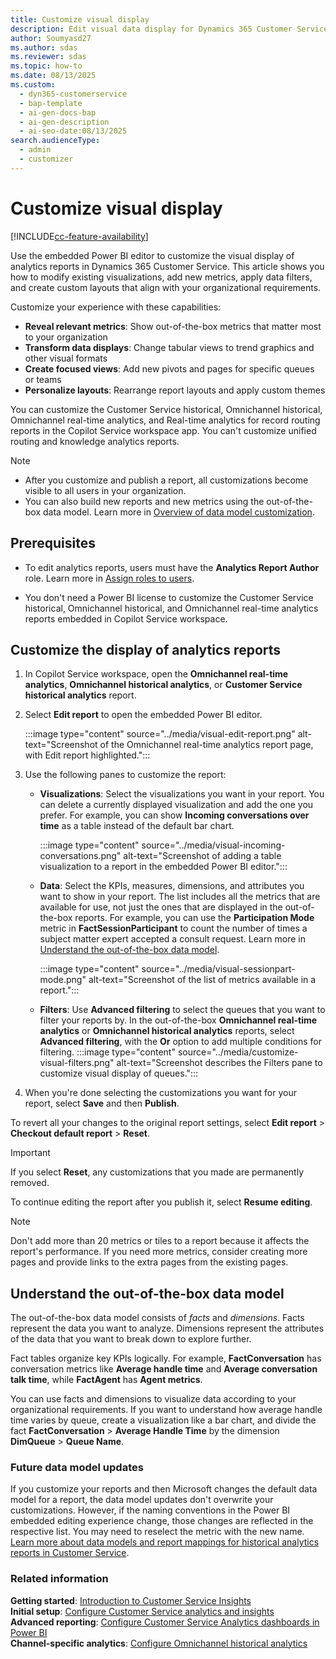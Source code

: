 ```yaml
---
title: Customize visual display
description: Edit visual data display for Dynamics 365 Customer Service analytics reports using the Power BI embedded editor. Modify key performance indicators, filter data, edit reports, customize metrics, and create organization-specific layouts.
author: Soumyasd27
ms.author: sdas
ms.reviewer: sdas
ms.topic: how-to
ms.date: 08/13/2025
ms.custom:
  - dyn365-customerservice
  - bap-template
  - ai-gen-docs-bap
  - ai-gen-description
  - ai-seo-date:08/13/2025
search.audienceType:
  - admin
  - customizer
---
```


# Customize visual display

[!INCLUDE[cc-feature-availability](../../includes/cc-feature-availability.md)]

Use the embedded Power BI editor to customize the visual display of analytics reports in Dynamics 365 Customer Service. This article shows you how to modify existing visualizations, add new metrics, apply data filters, and create custom layouts that align with your organizational requirements.

Customize your experience with these capabilities:

- **Reveal relevant metrics**: Show out-of-the-box metrics that matter most to your organization
- **Transform data displays**: Change tabular views to trend graphics and other visual formats
- **Create focused views**: Add new pivots and pages for specific queues or teams
- **Personalize layouts**: Rearrange report layouts and apply custom themes

You can customize the Customer Service historical, Omnichannel historical, Omnichannel real-time analytics, and Real-time analytics for record routing reports in the Copilot Service workspace app. You can't customize unified routing and knowledge analytics reports.

> [!NOTE]
> - After you customize and publish a report, all customizations become visible to all users in your organization.
> - You can also build new reports and new metrics using the out-of-the-box data model. Learn more in [Overview of data model customization](datamodel-overview.md).

## Prerequisites

- To edit analytics reports, users must have the **Analytics Report Author** role. Learn more in [Assign roles to users](../implement/add-users-assign-roles.md#assign-roles-to-users).

- You don't need a Power BI license to customize the Customer Service historical, Omnichannel historical, and Omnichannel real-time analytics reports embedded in Copilot Service workspace.

## Customize the display of analytics reports

1. In Copilot Service workspace, open the **Omnichannel real-time analytics**, **Omnichannel historical analytics**, or **Customer Service historical analytics** report.

1. Select **Edit report** to open the embedded Power BI editor.

    :::image type="content" source="../media/visual-edit-report.png" alt-text="Screenshot of the Omnichannel real-time analytics report page, with Edit report highlighted.":::

1. Use the following panes to customize the report:

   - **Visualizations**: Select the visualizations you want in your report. You can delete a currently displayed visualization and add the one you prefer. For example, you can show **Incoming conversations over time** as a table instead of the default bar chart.

      :::image type="content" source="../media/visual-incoming-conversations.png" alt-text="Screenshot of adding a table visualization to a report in the embedded Power BI editor.":::

   - **Data**: Select the KPIs, measures, dimensions, and attributes you want to show in your report. The list includes all the metrics that are available for use, not just the ones that are displayed in the out-of-the-box reports. For example, you can use the **Participation Mode** metric in **FactSessionParticipant** to count the number of times a subject matter expert accepted a consult request. Learn more in [Understand the out-of-the-box data model](#understand-the-out-of-the-box-data-model).

      :::image type="content" source="../media/visual-sessionpart-mode.png" alt-text="Screenshot of the list of metrics available in a report.":::

    - **Filters**: Use **Advanced filtering** to select the queues that you want to filter your reports by. In the out-of-the-box **Omnichannel real-time analytics** or **Omnichannel historical analytics** reports, select **Advanced filtering**, with the **Or** option to add multiple conditions for filtering.
    :::image type="content" source="../media/customize-visual-filters.png" alt-text="Screenshot describes the Filters pane to customize visual display of queues.":::


1. When you're done selecting the customizations you want for your report, select **Save** and then **Publish**.

To revert all your changes to the original report settings, select **Edit report** > **Checkout default report** > **Reset**.

   > [!IMPORTANT]
   > If you select **Reset**, any customizations that you made are permanently removed.

To continue editing the report after you publish it, select **Resume editing**.

> [!NOTE]
> Don't add more than 20 metrics or tiles to a report because it affects the report's performance. If you need more metrics, consider creating more pages and provide links to the extra pages from the existing pages.

## Understand the out-of-the-box data model

The out-of-the-box data model consists of *facts* and *dimensions*. Facts represent the data you want to analyze. Dimensions represent the attributes of the data that you want to break down to explore further.

Fact tables organize key KPIs logically. For example, **FactConversation** has conversation metrics like **Average handle time** and **Average conversation talk time**, while **FactAgent** has **Agent metrics**.  

You can use facts and dimensions to visualize data according to your organizational requirements. If you want to understand how average handle time varies by queue, create a visualization like a bar chart, and divide the fact **FactConversation** > **Average Handle Time** by the dimension **DimQueue** > **Queue Name**.

### Future data model updates

If you customize your reports and then Microsoft changes the default data model for a report, the data model updates don't overwrite your customizations. However, if the naming conventions in the Power BI embedded editing experience change, those changes are reflected in the respective list. You may need to reselect the metric with the new name. [Learn more about data models and report mappings for historical analytics reports in Customer Service](oob-data-models.md#data-models-and-report-mappings-for-historical-analytics-reports-in-customer-service).

### Related information

**Getting started**: [Introduction to Customer Service Insights](../implement/introduction-customer-service-analytics.md)  
**Initial setup**: [Configure Customer Service analytics and insights](../administer/configure-customer-service-analytics-insights-csh.md)  
**Advanced reporting**: [Configure Customer Service Analytics dashboards in Power BI](../implement/configure-customer-service-analytics-dashboard.md)  
**Channel-specific analytics**: [Configure Omnichannel historical analytics](../administer/oc-historical-analytics-reports.md)

